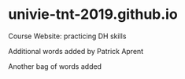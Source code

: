 # univie-tnt-2019.github.io
Course Website: practicing DH skills

Additional words added by Patrick Aprent

Another bag of words added
